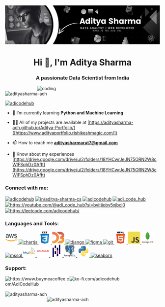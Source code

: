 ![logo](https://github.com/adityasharma-ach/adityasharma-ach/blob/main/banner)
<h1 align="center">Hi 👋, I'm Aditya Sharma</h1>
<h3 align="center">A passionate Data Scientist from India</h3>

<img align="right" alt="coding" width="400" src="https://www.schoolofit.co.za/wp-content/uploads/2018/06/How-to-become-a-web-developer.gif">

<p align="left"> <img src="https://komarev.com/ghpvc/?username=adityasharma-ach&label=Profile%20views&color=0e75b6&style=flat" alt="adityasharma-ach" /> </p>

<p align="left"> <a href="https://twitter.com/adicodehub" target="blank"><img src="https://img.shields.io/twitter/follow/adicodehub?logo=twitter&style=for-the-badge" alt="adicodehub" /></a> </p>

- 🌱 I’m currently learning **Python and Machine Learning**

- 👨‍💻 All of my projects are available at [https://adityasharma-ach.github.io/Aditya-Portfolio/]([https://www.adityaportfolio.rishikeshmagic.com/])

- 📫 How to reach me **adityasharmarut7@gmail.com**

- 📄 Know about my experiences [https://drive.google.com/drive/u/2/folders/18YHCwrJeJN75ORN2W8cWlFSphDz0Afft](https://drive.google.com/drive/u/2/folders/18YHCwrJeJN75ORN2W8cWlFSphDz0Afft)

<h3 align="left">Connect with me:</h3>
<p align="left">
<a href="https://twitter.com/adicodehub" target="blank"><img align="center" src="https://raw.githubusercontent.com/rahuldkjain/github-profile-readme-generator/master/src/images/icons/Social/twitter.svg" alt="adicodehub" height="30" width="40" /></a>
<a href="https://linkedin.com/in/in/aditya-sharma-cs" target="blank"><img align="center" src="https://raw.githubusercontent.com/rahuldkjain/github-profile-readme-generator/master/src/images/icons/Social/linked-in-alt.svg" alt="in/aditya-sharma-cs" height="30" width="40" /></a>
<a href="https://kaggle.com/adicodehub" target="blank"><img align="center" src="https://raw.githubusercontent.com/rahuldkjain/github-profile-readme-generator/master/src/images/icons/Social/kaggle.svg" alt="adicodehub" height="30" width="40" /></a>
<a href="https://instagram.com/adi_code_hub" target="blank"><img align="center" src="https://raw.githubusercontent.com/rahuldkjain/github-profile-readme-generator/master/src/images/icons/Social/instagram.svg" alt="adi_code_hub" height="30" width="40" /></a>
<a href="https://www.youtube.com/c/https://youtube.com/@adi_code_hub?si=bvitjioby5xjbcj0" target="blank"><img align="center" src="https://raw.githubusercontent.com/rahuldkjain/github-profile-readme-generator/master/src/images/icons/Social/youtube.svg" alt="https://youtube.com/@adi_code_hub?si=bvitjioby5xjbcj0" height="30" width="40" /></a>
<a href="https://www.leetcode.com/https://leetcode.com/adicodehub/" target="blank"><img align="center" src="https://raw.githubusercontent.com/rahuldkjain/github-profile-readme-generator/master/src/images/icons/Social/leet-code.svg" alt="https://leetcode.com/adicodehub/" height="30" width="40" /></a>
</p>

<h3 align="left">Languages and Tools:</h3>
<p align="left"> <a href="https://aws.amazon.com" target="_blank" rel="noreferrer"> <img src="https://raw.githubusercontent.com/devicons/devicon/master/icons/amazonwebservices/amazonwebservices-original-wordmark.svg" alt="aws" width="40" height="40"/> </a> <a href="https://www.chartjs.org" target="_blank" rel="noreferrer"> <img src="https://www.chartjs.org/media/logo-title.svg" alt="chartjs" width="40" height="40"/> </a> <a href="https://www.w3schools.com/css/" target="_blank" rel="noreferrer"> <img src="https://raw.githubusercontent.com/devicons/devicon/master/icons/css3/css3-original-wordmark.svg" alt="css3" width="40" height="40"/> </a> <a href="https://d3js.org/" target="_blank" rel="noreferrer"> <img src="https://raw.githubusercontent.com/devicons/devicon/master/icons/d3js/d3js-original.svg" alt="d3js" width="40" height="40"/> </a> <a href="https://www.djangoproject.com/" target="_blank" rel="noreferrer"> <img src="https://cdn.worldvectorlogo.com/logos/django.svg" alt="django" width="40" height="40"/> </a> <a href="https://www.figma.com/" target="_blank" rel="noreferrer"> <img src="https://www.vectorlogo.zone/logos/figma/figma-icon.svg" alt="figma" width="40" height="40"/> </a> <a href="https://git-scm.com/" target="_blank" rel="noreferrer"> <img src="https://www.vectorlogo.zone/logos/git-scm/git-scm-icon.svg" alt="git" width="40" height="40"/> </a> <a href="https://www.w3.org/html/" target="_blank" rel="noreferrer"> <img src="https://raw.githubusercontent.com/devicons/devicon/master/icons/html5/html5-original-wordmark.svg" alt="html5" width="40" height="40"/> </a> <a href="https://developer.mozilla.org/en-US/docs/Web/JavaScript" target="_blank" rel="noreferrer"> <img src="https://raw.githubusercontent.com/devicons/devicon/master/icons/javascript/javascript-original.svg" alt="javascript" width="40" height="40"/> </a> <a href="https://www.mongodb.com/" target="_blank" rel="noreferrer"> <img src="https://raw.githubusercontent.com/devicons/devicon/master/icons/mongodb/mongodb-original-wordmark.svg" alt="mongodb" width="40" height="40"/> </a> <a href="https://www.microsoft.com/en-us/sql-server" target="_blank" rel="noreferrer"> <img src="https://www.svgrepo.com/show/303229/microsoft-sql-server-logo.svg" alt="mssql" width="40" height="40"/> </a> <a href="https://www.mysql.com/" target="_blank" rel="noreferrer"> <img src="https://raw.githubusercontent.com/devicons/devicon/master/icons/mysql/mysql-original-wordmark.svg" alt="mysql" width="40" height="40"/> </a> <a href="https://www.oracle.com/" target="_blank" rel="noreferrer"> <img src="https://raw.githubusercontent.com/devicons/devicon/master/icons/oracle/oracle-original.svg" alt="oracle" width="40" height="40"/> </a> <a href="https://pandas.pydata.org/" target="_blank" rel="noreferrer"> <img src="https://raw.githubusercontent.com/devicons/devicon/2ae2a900d2f041da66e950e4d48052658d850630/icons/pandas/pandas-original.svg" alt="pandas" width="40" height="40"/> </a> <a href="https://www.postgresql.org" target="_blank" rel="noreferrer"> <img src="https://raw.githubusercontent.com/devicons/devicon/master/icons/postgresql/postgresql-original-wordmark.svg" alt="postgresql" width="40" height="40"/> </a> <a href="https://www.python.org" target="_blank" rel="noreferrer"> <img src="https://raw.githubusercontent.com/devicons/devicon/master/icons/python/python-original.svg" alt="python" width="40" height="40"/> </a> <a href="https://seaborn.pydata.org/" target="_blank" rel="noreferrer"> <img src="https://seaborn.pydata.org/_images/logo-mark-lightbg.svg" alt="seaborn" width="40" height="40"/> </a> </p>

<h3 align="left">Support:</h3>
<p><a href="https://www.buymeacoffee.com/https://www.buymeacoffee.com/AdiCodeHub"> <img align="left" src="https://cdn.buymeacoffee.com/buttons/v2/default-yellow.png" height="50" width="210" alt="https://www.buymeacoffee.com/AdiCodeHub" /></a><a href="https://ko-fi.com/ko-fi.com/adicodehub"> <img align="left" src="https://cdn.ko-fi.com/cdn/kofi3.png?v=3" height="50" width="210" alt="ko-fi.com/adicodehub" /></a></p><br><br>

<p><img align="left" src="https://github-readme-stats.vercel.app/api/top-langs?username=adityasharma-ach&show_icons=true&locale=en&layout=compact" alt="adityasharma-ach" /></p>

<p>&nbsp;<img align="center" src="https://github-readme-stats.vercel.app/api?username=adityasharma-ach&show_icons=true&locale=en" alt="adityasharma-ach" /></p>
